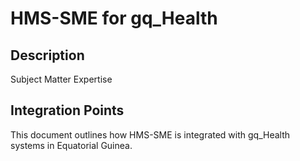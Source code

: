 # HMS-SME for gq_Health

## Description

Subject Matter Expertise

## Integration Points

This document outlines how HMS-SME is integrated with gq_Health systems in Equatorial Guinea.
